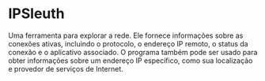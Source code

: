 # IPSleuth
Uma ferramenta para explorar a rede. Ele fornece informações sobre as conexões ativas, incluindo o protocolo, o endereço IP remoto, o status da conexão e o aplicativo associado. O programa também pode ser usado para obter informações sobre um endereço IP específico, como sua localização e provedor de serviços de Internet.
